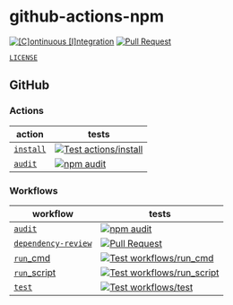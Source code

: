 # github-actions-npm

[![[C]ontinuous [I]ntegration](https://github.com/percebus/github-actions-npm/actions/workflows/always.yml/badge.svg)](https://github.com/percebus/github-actions-npm/actions/workflows/always.yml) [![Pull Request](https://github.com/percebus/github-actions-npm/actions/workflows/pull_request.yml/badge.svg?event=pull_request)](https://github.com/percebus/github-actions-npm/actions/workflows/pull_request.yml)

[`LICENSE`](./LICENSE)

## GitHub

### Actions

| action                                 | tests                                                                                                                                                                                                                       |
| -------------------------------------- | --------------------------------------------------------------------------------------------------------------------------------------------------------------------------------------------------------------------------- |
| [`install`](./.github/actions/install) | [![Test actions/install](https://github.com/percebus/github-actions-npm/actions/workflows/test_actions__install.yml/badge.svg)](https://github.com/percebus/github-actions-npm/actions/workflows/test_actions__install.yml) |
| [`audit`](./.github/actions/audit)     | [![npm audit](https://github.com/percebus/github-actions-npm/actions/workflows/audit.yml/badge.svg)](https://github.com/percebus/github-actions-npm/actions/workflows/audit.yml)                                            |

### Workflows

| workflow                                                         | tests                                                                                                                                                                                                                                      |
| ---------------------------------------------------------------- | ------------------------------------------------------------------------------------------------------------------------------------------------------------------------------------------------------------------------------------------ |
| [`audit`](./.github/workflows/audit.yml)                         | [![npm audit](https://github.com/percebus/github-actions-npm/actions/workflows/audit.yml/badge.svg)](https://github.com/percebus/github-actions-npm/actions/workflows/audit.yml)                                                           |
| [`dependency-review`](./.github/workflows/dependency-review.yml) | [![Pull Request](https://github.com/percebus/github-actions-npm/actions/workflows/pull_request.yml/badge.svg?event=pull_request)](https://github.com/percebus/github-actions-npm/actions/workflows/pull_request.yml)                       |
| [`run`\_cmd](./.github/workflows/run_cmd.yml)                    | [![Test workflows/run_cmd](https://github.com/percebus/github-actions-npm/actions/workflows/test_workflows__run_cmd.yml/badge.svg)](https://github.com/percebus/github-actions-npm/actions/workflows/test_workflows__run_cmd.yml)          |
| [`run`\_script](./.github/workflows/run_script.yml)              | [![Test workflows/run_script](https://github.com/percebus/github-actions-npm/actions/workflows/test_workflows__run_script.yml/badge.svg)](https://github.com/percebus/github-actions-npm/actions/workflows/test_workflows__run_script.yml) |
| [`test`](./.github/workflows/test.yml)                           | [![Test workflows/test](https://github.com/percebus/github-actions-npm/actions/workflows/test_workflows__test.yml/badge.svg)](https://github.com/percebus/github-actions-npm/actions/workflows/test_workflows__test.yml)                   |
